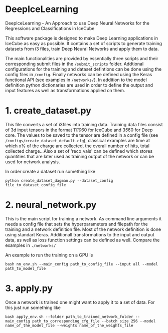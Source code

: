 # DeepIceLearning
DeepIceLearning - An Approach to use Deep Neural Networks for the Regressions and Classifications in IceCube

This software package is designed to make Deep Learning applications in IceCube as easy as possible. It contains a set of scripts to generate training datasets from i3 files, train Deep Neural Networks and apply them to data.

The main functionalities are provided by essentially three scripts and their corresponding submit files in the `/submit_scripts` folder. Addtional configurations for the training and dataset defintions can be done using the config files in `/config`. Finally networks can be defined using the Keras functional API (see examples in `/networks/`). In addition to the model definition python dictionaries are used in order to define the output and input features as well as transformations applied on them.

# 1. create_dataset.py

This file converts a set of i3files into training data. Training data files consist of 3d input tensors in the format 11*10*60 for IceCube and 3*5*60 for Deep core. The values to be saved to the tensor are defined in a config file (see `/configs/create_dataset_default.cfg`), classical examples are time at which x% of the charge are collected, the overall number of hits, total collected charge...Also a set of 'reco_vals' can be defined which stores quantities that are later used as training output of the network or can be used for network analysis.

In order create a dataset run something like

`python create_dataset_dagman.py --dataset_config file_to_dataset_config_file`

# 2. neural_network.py

This is the main script for training a network. As command line arguments it needs a config file that sets the hyperparameters and filepath for the training and a network definition file. Most of the network definition is done using standart Keras. Additionall transformations to the input and output data, as well as loss function settings can be defined as well. Compare the examples in `./networks/`

An example to run the training on a GPU is

`bash nn_env.sh --main_config path_to_config_file --input all --model path_to_model_file`

# 3. apply.py

Once a network is trained one might want to apply it to a set of data. For this just run something like 

`bash apply_env.sh --folder path_to_trained_network_folder --main_config path_to_corresponding_cfg_file --batch_size 256 --model name_of_the_model_file --weights name_of_the_weights_file`


